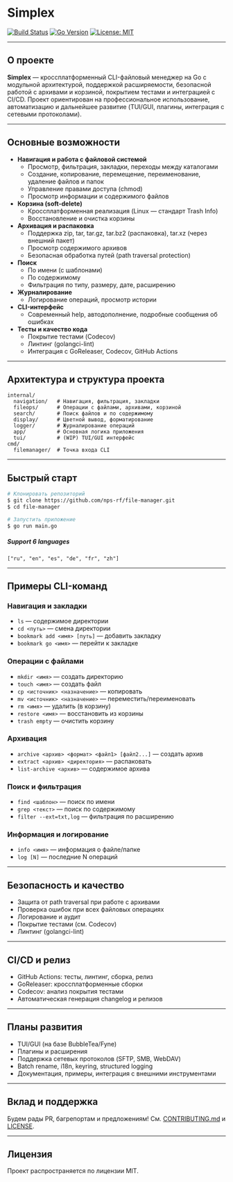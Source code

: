 # Simplex

[![Build Status](https://github.com/nps-rf/simplex/actions/workflows/ci.yml/badge.svg)](https://github.com/nps-rf/simplex/actions)
[![Go Version](https://img.shields.io/badge/go-1.21%2B-blue)](https://golang.org/dl/)
[![License: MIT](https://img.shields.io/badge/License-MIT-yellow.svg)](LICENSE)

---

## О проекте

**Simplex** — кроссплатформенный CLI-файловый менеджер на Go с модульной архитектурой, поддержкой расширяемости, безопасной работой с архивами и корзиной, покрытием тестами и интеграцией с CI/CD. Проект ориентирован на профессиональное использование, автоматизацию и дальнейшее развитие (TUI/GUI, плагины, интеграция с сетевыми протоколами).

---

## Основные возможности

- **Навигация и работа с файловой системой**
  - Просмотр, фильтрация, закладки, переходы между каталогами
  - Создание, копирование, перемещение, переименование, удаление файлов и папок
  - Управление правами доступа (chmod)
  - Просмотр информации и содержимого файлов
- **Корзина (soft-delete)**
  - Кроссплатформенная реализация (Linux — стандарт Trash Info)
  - Восстановление и очистка корзины
- **Архивация и распаковка**
  - Поддержка zip, tar, tar.gz, tar.bz2 (распаковка), tar.xz (через внешний пакет)
  - Просмотр содержимого архивов
  - Безопасная обработка путей (path traversal protection)
- **Поиск**
  - По имени (с шаблонами)
  - По содержимому
  - Фильтрация по типу, размеру, дате, расширению
- **Журналирование**
  - Логирование операций, просмотр истории
- **CLI-интерфейс**
  - Современный help, автодополнение, подробные сообщения об ошибках
- **Тесты и качество кода**
  - Покрытие тестами (Codecov)
  - Линтинг (golangci-lint)
  - Интеграция с GoReleaser, Codecov, GitHub Actions

---

## Архитектура и структура проекта

```
internal/
  navigation/   # Навигация, фильтрация, закладки
  fileops/      # Операции с файлами, архивами, корзиной
  search/       # Поиск файлов и по содержимому
  display/      # Цветной вывод, форматирование
  logger/       # Журналирование операций
  app/          # Основная логика приложения
  tui/          # (WIP) TUI/GUI интерфейс
cmd/
  filemanager/  # Точка входа CLI
```

---

## Быстрый старт

```bash
# Клонировать репозиторий
$ git clone https://github.com/nps-rf/file-manager.git
$ cd file-manager

# Запустить приложение
$ go run main.go
```

##### Support 6 languages

```
["ru", "en", "es", "de", "fr", "zh"]
```
---

## Примеры CLI-команд

### Навигация и закладки
- `ls` — содержимое директории
- `cd <путь>` — смена директории
- `bookmark add <имя> [путь]` — добавить закладку
- `bookmark go <имя>` — перейти к закладке

### Операции с файлами
- `mkdir <имя>` — создать директорию
- `touch <имя>` — создать файл
- `cp <источник> <назначение>` — копировать
- `mv <источник> <назначение>` — переместить/переименовать
- `rm <имя>` — удалить (в корзину)
- `restore <имя>` — восстановить из корзины
- `trash empty` — очистить корзину

### Архивация
- `archive <архив> <формат> <файл1> [файл2...]` — создать архив
- `extract <архив> <директория>` — распаковать
- `list-archive <архив>` — содержимое архива

### Поиск и фильтрация
- `find <шаблон>` — поиск по имени
- `grep <текст>` — поиск по содержимому
- `filter --ext=txt,log` — фильтрация по расширению

### Информация и логирование
- `info <имя>` — информация о файле/папке
- `log [N]` — последние N операций

---

## Безопасность и качество

- Защита от path traversal при работе с архивами
- Проверка ошибок при всех файловых операциях
- Логирование и аудит
- Покрытие тестами (см. Codecov)
- Линтинг (golangci-lint)

---

## CI/CD и релиз

- GitHub Actions: тесты, линтинг, сборка, релиз
- GoReleaser: кроссплатформенные сборки
- Codecov: анализ покрытия тестами
- Автоматическая генерация changelog и релизов

---

## Планы развития

- TUI/GUI (на базе BubbleTea/Fyne)
- Плагины и расширения
- Поддержка сетевых протоколов (SFTP, SMB, WebDAV)
- Batch rename, i18n, keyring, structured logging
- Документация, примеры, интеграция с внешними инструментами

---

## Вклад и поддержка

Будем рады PR, багрепортам и предложениям! См. [CONTRIBUTING.md](CONTRIBUTING.md) и [LICENSE](LICENSE).

---

## Лицензия

Проект распространяется по лицензии MIT. 